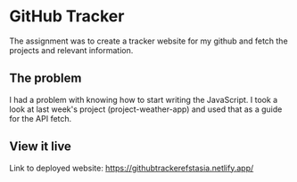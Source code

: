 # GitHub Tracker

The assignment was to create a tracker website for my github and fetch the projects and relevant information.

## The problem

I had a problem with knowing how to start writing the JavaScript. I took a look at last week's project (project-weather-app) and used that as a guide for the API fetch.

## View it live

Link to deployed website: https://githubtrackerefstasia.netlify.app/

